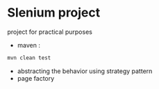 

# Slenium project 
 project for practical purposes


- maven : 
```bash
mvn clean test
```

- abstracting the behavior using strategy pattern
- page factory


```
